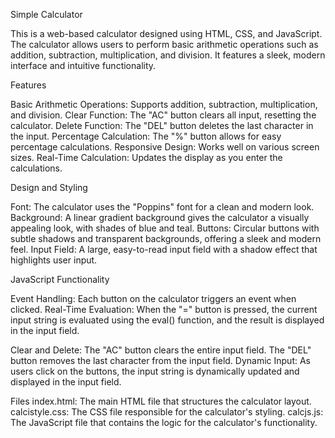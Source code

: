 Simple Calculator

This is a web-based calculator designed using HTML, CSS, and JavaScript. The calculator allows users to perform basic arithmetic operations such as addition, subtraction, multiplication, and division. It features a sleek, modern interface and intuitive functionality.

Features

Basic Arithmetic Operations: Supports addition, subtraction, multiplication, and division.
Clear Function: The "AC" button clears all input, resetting the calculator.
Delete Function: The "DEL" button deletes the last character in the input.
Percentage Calculation: The "%" button allows for easy percentage calculations.
Responsive Design: Works well on various screen sizes.
Real-Time Calculation: Updates the display as you enter the calculations.


Design and Styling

Font: The calculator uses the "Poppins" font for a clean and modern look.
Background: A linear gradient background gives the calculator a visually appealing look, with shades of blue and teal.
Buttons: Circular buttons with subtle shadows and transparent backgrounds, offering a sleek and modern feel.
Input Field: A large, easy-to-read input field with a shadow effect that highlights user input.

JavaScript Functionality

Event Handling: Each button on the calculator triggers an event when clicked.
Real-Time Evaluation: When the "=" button is pressed, the current input string is evaluated using the eval() function, and the result is displayed in the input field.

Clear and Delete:
The "AC" button clears the entire input field.
The "DEL" button removes the last character from the input field.
Dynamic Input: As users click on the buttons, the input string is dynamically updated and displayed in the input field.

Files
index.html: The main HTML file that structures the calculator layout.
calcistyle.css: The CSS file responsible for the calculator's styling.
calcjs.js: The JavaScript file that contains the logic for the calculator's functionality.

